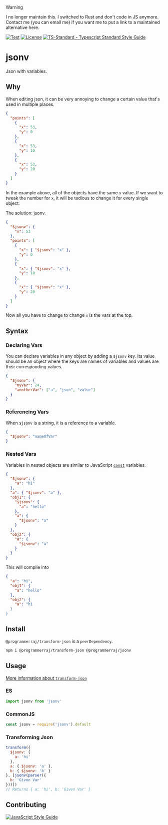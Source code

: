 > [!WARNING]
> I no longer maintain this. I switched to Rust and don't code in JS anymore. Contact me (you can email me) if you want me to put a link to a maintained alternative here.

[![Test](https://github.com/ChocolateLoverRaj/jsonv/actions/workflows/test.yml/badge.svg)](https://github.com/ChocolateLoverRaj/jsonv/actions/workflows/test.yml)
[![License](https://badgen.net/github/license/standard/ts-standard)](https://github.com/standard/ts-standard/blob/master/LICENSE)
[![TS-Standard - Typescript Standard Style Guide](https://badgen.net/badge/code%20style/ts-standard/blue?icon=typescript)](https://github.com/standard/ts-standard)

# jsonv
Json with variables.

## Why
When editing json, it can be very annoying to change a certain value that's used in multiple places.
```json
{
  "points": [
    {
      "x": 53,
      "y": 0
    },
    {
      "x": 53,
      "y": 10
    },
    {
      "x": 53,
      "y": 20
    }
  ]
}
```
In the example above, all of the objects have the same `x` value. If we want to tweak the number for `x`, it will be tedious to change it for every single object.

The solution: jsonv.
```json
{
  "$jsonv": {
    "x": 53
  },
  "points": [
    {
      "x": { "$jsonv": "x" },
      "y": 0
    },
    {
      "x": { "$jsonv": "x" },
      "y": 10
    },
    {
      "x": { "$jsonv": "x" },
      "y": 20
    }
  ]
}
```
Now all you have to change to change `x` is the vars at the top.

## Syntax

### Declaring Vars
You can declare variables in any object by adding a `$jsonv` key. Its value should be an object where the keys are names of variables and values are their corresponding values.
```json
{
  "$jsonv": {
    "myVar": 24,
    "anotherVar": ["a", "json", "value"]
  }
}
```

### Referencing Vars
When `$jsonv` is a string, it is a reference to a variable.
```json
{
  "$jsonv": "nameOfVar"
}
```

### Nested Vars
Variables in nested objects are similar to JavaScript [`const`](https://developer.mozilla.org/en-US/docs/Web/JavaScript/Reference/Statements/const) variables.
```json
{
  "$jsonv": {
    "a": "hi"
  },
  "a": { "$jsonv": "a" },
  "obj1": {
    "$jsonv": {
      "a": "hello"
    },
    "a": {
      "$jsonv": "a"
    }
  },
  "obj2": {
    "a": {
      "$jsonv": "a"
    }
  }
}
```
This will compile into
```json
{
  "a": "hi",
  "obj1": {
    "a": "hello"
  },
  "obj2": {
    "a": "hi
  }
}
```


## Install
`@programmerraj/transform-json` is a `peerDependency`.
```bash
npm i @programmerraj/transform-json @programmerraj/jsonv
```

## Usage
[More information about `transform-json`](https://github.com/ChocolateLoverRaj/json-transformer#usage)

### ES
```js
import jsonv from 'jsonv'
```

### CommonJS
```js
const jsonv = require('jsonv').default
```

### Transforming Json
```js
transform({
  $jsonv: {
    a: 'hi'
  },
  a: { $jsonv: 'a' },
  b: { $jsonv: 'b' }
}, [jsonv(parser({
  b: 'Given Var'
}))])
// Returns { a: 'hi', b: 'Given Var' }
```

## Contributing
[![JavaScript Style Guide](https://cdn.rawgit.com/standard/standard/master/badge.svg)](https://github.com/standard/eslint-config-standard-with-typescript)
